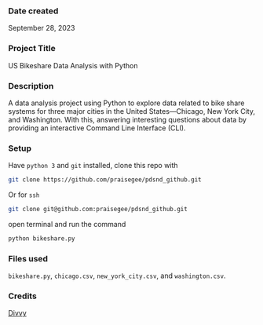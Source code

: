 ### Date created

September 28, 2023

### Project Title

US Bikeshare Data Analysis with Python

### Description

A data analysis project using Python to explore data related to bike share systems for three major cities in the United States—Chicago, New York City, and Washington. With this, answering interesting questions about data by providing an interactive Command Line Interface (CLI).

### Setup

Have `python 3` and `git` installed, clone this repo with

```bash
git clone https://github.com/praisegee/pdsnd_github.git
```

Or for `ssh`

```bash
git clone git@github.com:praisegee/pdsnd_github.git
```

open terminal and run the command

```bash
python bikeshare.py
```

### Files used

`bikeshare.py`, `chicago.csv`, `new_york_city.csv`, and `washington.csv`.

### Credits

[Divvy](https://en.wikipedia.org/wiki/Divvy)
